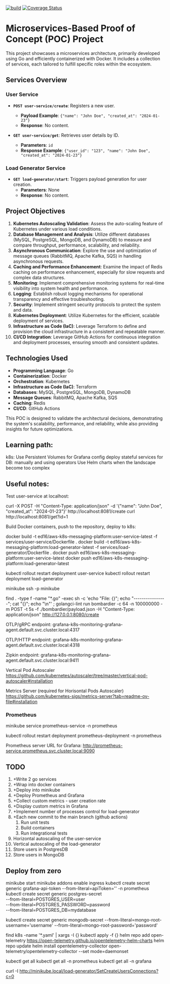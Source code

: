 [![build](https://github.com/ed16/aws-k8s-messaging-platform/actions/workflows/ci-cd.yml/badge.svg)](https://github.com/ed16/aws-k8s-messaging-platform/actions/workflows/ci-cd.yml)
[![Coverage Status](https://coveralls.io/repos/github/ed16/aws-k8s-messaging-platform/badge.svg)](https://coveralls.io/github/ed16/aws-k8s-messaging-platform)

# Microservices-Based Proof of Concept (POC) Project

This project showcases a microservices architecture, primarily developed using Go and efficiently containerized with Docker. It includes a collection of services, each tailored to fulfill specific roles within the ecosystem.

## Services Overview

### User Service

- **`POST user-service/create`**: Registers a new user.
  - **Payload Example**: `{"name": "John Doe", "created_at": "2024-01-23"}`
  - **Response**: No content.
  
- **`GET user-service/get`**: Retrieves user details by ID.
  - **Parameters**: `id`
  - **Response Example**: `{"user_id": "123", "name": "John Doe", "created_at": "2024-01-23"}`

### Load Generator Service

- **`GET load-generator/start`**: Triggers payload generation for user creation.
  - **Parameters**: None
  - **Response**: No content.

## Project Objectives

1. **Kubernetes Autoscaling Validation**: Assess the auto-scaling feature of Kubernetes under various load conditions.
2. **Database Management and Analysis**: Utilize different databases (MySQL, PostgreSQL, MongoDB, and DynamoDB) to measure and compare throughput, performance, scalability, and reliability.
3. **Asynchronous Communication**: Explore the use and optimization of message queues (RabbitMQ, Apache Kafka, SQS) in handling asynchronous requests.
4. **Caching and Performance Enhancement**: Examine the impact of Redis caching on performance enhancement, especially for slow requests and complex data structures.
5. **Monitoring**: Implement comprehensive monitoring systems for real-time visibility into system health and performance.
6. **Logging**: Establish robust logging mechanisms for operational transparency and effective troubleshooting.
7. **Security**: Implement stringent security protocols to protect the system and data.
8. **Kubernetes Deployment**: Utilize Kubernetes for the efficient, scalable deployment of services.
9. **Infrastructure as Code (IaC)**: Leverage Terraform to define and provision the cloud infrastructure in a consistent and repeatable manner.
10. **CI/CD Integration**: Leverage GitHub Actions for continuous integration and deployment processes, ensuring smooth and consistent updates.

## Technologies Used

- **Programming Language**: Go
- **Containerization**: Docker
- **Orchestration**: Kubernetes
- **Infrastructure as Code (IaC)**: Terraform
- **Databases**: MySQL, PostgreSQL, MongoDB, DynamoDB
- **Message Queues**: RabbitMQ, Apache Kafka, SQS
- **Caching**: Redis
- **CI/CD**: GitHub Actions

This POC is designed to validate the architectural decisions, demonstrating the system's scalability, performance, and reliability, while also providing insights for future optimizations.

## Learning path:
k8s:
  Use Persistent Volumes for Grafana config
  deploy stateful services for DB: manually and using operators
  Use Helm charts when the landscape become too complex

## Useful notes:

Test user-service at localhost:

  curl -X POST -H "Content-Type: application/json" -d '{"name": "John Doe", "created_at": "2024-01-23"}' http://localhost:8081/create
  curl http://localhost:8081/get?id=1

Build Docker containers, push to the repository, deploy to k8s:

docker build -t ed16/aws-k8s-messaging-platform:user-service-latest -f services/user-service/Dockerfile .
docker build -t ed16/aws-k8s-messaging-platform:load-generator-latest -f services/load-generator/Dockerfile .
docker push ed16/aws-k8s-messaging-platform:user-service-latest
docker push ed16/aws-k8s-messaging-platform:load-generator-latest

kubectl rollout restart deployment user-service 
kubectl rollout restart deployment load-generator


minikube ssh -p minikube

find . -type f -name "*.go" -exec sh -c 'echo "File: {}"; echo "----------------"; cat "{}"; echo "\n"' \;
golangci-lint run
bombardier -c 64 -n 100000000 -m POST -t 5s -f ./bombardier/payload.json -H "Content-Type: application/json" http://127.0.0.1:8080/create


OTLP/gRPC endpoint: grafana-k8s-monitoring-grafana-agent.default.svc.cluster.local:4317

OTLP/HTTP endpoint: grafana-k8s-monitoring-grafana-agent.default.svc.cluster.local:4318

Zipkin endpoint: grafana-k8s-monitoring-grafana-agent.default.svc.cluster.local:9411

Vertical Pod Autoscaler
https://github.com/kubernetes/autoscaler/tree/master/vertical-pod-autoscaler#installation

Metrics Server (required for Horisontal Pods Autoscaler)
https://github.com/kubernetes-sigs/metrics-server?tab=readme-ov-file#installation

### Prometheus
minikube service prometheus-service -n prometheus

kubectl rollout restart deployment prometheus-deployment -n prometheus

Prometheus server URL for Grafana:
http://prometheus-service.prometheus.svc.cluster.local:9090

## TODO

1. +Write 2 go services
2. +Wrap into docker containers
3. +Deploy into minikube
4. +Deploy Prometheus and Grafana
5. +Collect custom metrics - user creation rate
6. +Display custom metrics in Grafana
7. +Implement number of processes control for load-generator
8. +Each new commit to the main branch (github actions)
    1.  Run unit tests
    2.  Build containers
    3.  Run integrational tests
9.  Horizontal autoscaling of the user-service
10. Vertical autoscaling of the load-generator
11. Store users in PostgresDB
12. Store users in MongoDB


## Deploy from zero
minikube start
minikube addons enable ingress
kubectl create secret generic grafana-api-token --from-literal=apiToken='<Your Grafana.com API Token>' -n prometheus
kubectl create secret generic postgres-secret \
  --from-literal=POSTGRES_USER=user \
  --from-literal=POSTGRES_PASSWORD=password \
  --from-literal=POSTGRES_DB=mydatabase

kubectl create secret generic mongodb-secret --from-literal=mongo-root-username='username' --from-literal=mongo-root-password='password'
  
find k8s -name '*.yaml' | xargs -I {} kubectl apply -f {}
helm repo add open-telemetry https://open-telemetry.github.io/opentelemetry-helm-charts
helm repo update
helm install opentelemetry-collector open-telemetry/opentelemetry-collector --set mode=daemonset

kubectl get all
kubectl get all -n prometheus
kubectl get all -n grafana




curl -I http://minikube.local/load-generator/SetCreateUsersConnections?c=0